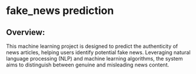 # fake_news prediction
## Overview:
This machine learning project is designed to predict the authenticity of news articles, helping users identify potential fake news. Leveraging natural language processing (NLP) and machine learning algorithms, the system aims to distinguish between genuine and misleading news content.
